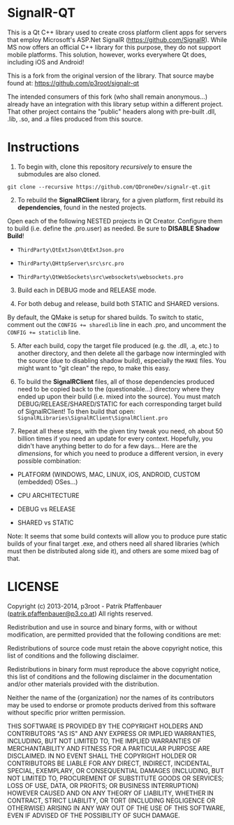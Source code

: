 SignalR-QT
==========

This is a Qt C++ library used to create cross platform client apps for servers that employ Microsoft's ASP.Net SignalR (https://github.com/SignalR).  While MS now offers an official C++ library for this purpose, they do not support mobile platforms.  This solution, however, works everywhere Qt does, including iOS and Android!  

This is a fork from the original version of the library.  That source maybe found at: https://github.com/p3root/signalr-qt

The intended consumers of this fork (who shall remain anonymous...) already have an integration with this library setup within a different project.  That other project contains the "public" headers along with pre-built .dll, .lib, .so, and .a files produced from this source.  

Instructions
============

1. To begin with, clone this repository *recursively* to ensure the submodules are also cloned.

```
git clone --recursive https://github.com/QDroneDev/signalr-qt.git
```

2. To rebuild the **SignalRClient** library, for a given platform, first rebuild its **dependencies**, found in the nested projects.

Open each of the following NESTED projects in Qt Creator.  Configure them to build (i.e. define the .pro.user) as needed. Be sure to **DISABLE Shadow Build**!

- `ThirdParty\QtExtJson\QtExtJson.pro`

- `ThirdParty\QHttpServer\src\src.pro`

- `ThirdParty\QtWebSockets\src\websockets\websockets.pro`

3. Build each in DEBUG mode and RELEASE mode.  

4. For both debug and release, build both STATIC and SHARED versions.  

By default, the QMake is setup for shared builds.  To switch to static, comment out the `CONFIG += sharedlib` line in each .pro, and uncomment the `CONFIG += staticlib` line.

5. After each build, copy the target file produced (e.g. the .dll, .a, etc.) to another directory, and then delete all the garbage now intermingled with the source (due to disabling shadow build), especially the `MAKE` files.  You might want to "git clean" the repo, to make this easy.

6. To build the **SignalRClient** files, all of those dependencies produced need to be copied back to the (questionable...) directory where they ended up upon their build (i.e. mixed into the source).  You must match DEBUG/RELEASE/SHARED/STATIC for each corresponding target build of SignalRClient!  To then build that open: `SignalRLibraries\SignalRClient\SignalRClient.pro`

7.  Repeat all these steps, with the given tiny tweak you need, oh about 50 billion times if you need an update for every context.  Hopefully, you didn't have anything better to do for a few days...  Here are the *dimensions*, for which you need to produce a different version, in every possible combination:

- PLATFORM (WINDOWS, MAC, LINUX, iOS, ANDROID, CUSTOM (embedded) OSes...) 

- CPU ARCHITECTURE

- DEBUG vs RELEASE

- SHARED vs STATIC

Note: It seems that some build contexts will allow you to produce pure static builds of your final target .exe, and others need all shared libraries (which must then be distributed along side it), and others are some mixed bag of that.  

LICENSE
=======

Copyright (c) 2013-2014, p3root - Patrik Pfaffenbauer (patrik.pfaffenbauer@p3.co.at)
All rights reserved.
 
Redistribution and use in source and binary forms, with or without modification,
are permitted provided that the following conditions are met:

  Redistributions of source code must retain the above copyright notice, this
  list of conditions and the following disclaimer.

  Redistributions in binary form must reproduce the above copyright notice, this
  list of conditions and the following disclaimer in the documentation and/or
  other materials provided with the distribution.

  Neither the name of the {organization} nor the names of its
  contributors may be used to endorse or promote products derived from
  this software without specific prior written permission.

THIS SOFTWARE IS PROVIDED BY THE COPYRIGHT HOLDERS AND CONTRIBUTORS "AS IS" AND
ANY EXPRESS OR IMPLIED WARRANTIES, INCLUDING, BUT NOT LIMITED TO, THE IMPLIED
WARRANTIES OF MERCHANTABILITY AND FITNESS FOR A PARTICULAR PURPOSE ARE
DISCLAIMED. IN NO EVENT SHALL THE COPYRIGHT HOLDER OR CONTRIBUTORS BE LIABLE FOR
ANY DIRECT, INDIRECT, INCIDENTAL, SPECIAL, EXEMPLARY, OR CONSEQUENTIAL DAMAGES
(INCLUDING, BUT NOT LIMITED TO, PROCUREMENT OF SUBSTITUTE GOODS OR SERVICES;
LOSS OF USE, DATA, OR PROFITS; OR BUSINESS INTERRUPTION) HOWEVER CAUSED AND ON
ANY THEORY OF LIABILITY, WHETHER IN CONTRACT, STRICT LIABILITY, OR TORT
(INCLUDING NEGLIGENCE OR OTHERWISE) ARISING IN ANY WAY OUT OF THE USE OF THIS
SOFTWARE, EVEN IF ADVISED OF THE POSSIBILITY OF SUCH DAMAGE.

